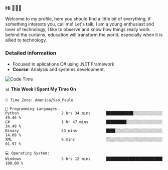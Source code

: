 


### Hi 🙋🏽‍♂️

Welcome to my profile, here you should find a little bit of everything, if something interests you, call me! Let's talk,
I am a young enthusiast and lover of technology, I like to observe and know how things really work behind the curtains, 
education will transform the world, especially when it is allied to technology.

### Detailed information
* Focused in aplications C# using .NET Framework
* **Course**: Analysis and systems development.

<!--START_SECTION:waka-->
![Code Time](http://img.shields.io/badge/Code%20Time-459%20hrs%207%20mins-blue)

📊 **This Week I Spent My Time On** 

```text
🕑︎ Time Zone: America/Sao_Paulo

💬 Programming Languages: 
Python                   2 hrs 34 mins       ████████████░░░░░░░░░░░░░   49.46 % 
C#                       1 hr 47 mins        █████████░░░░░░░░░░░░░░░░   34.49 % 
Binary                   43 mins             ████░░░░░░░░░░░░░░░░░░░░░   14.08 % 
XML                      6 mins              ░░░░░░░░░░░░░░░░░░░░░░░░░   01.97 % 

💻 Operating System: 
Windows                  5 hrs 12 mins       █████████████████████████   100.00 % 
```


<!--END_SECTION:waka-->



